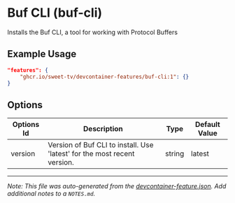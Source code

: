 
# Buf CLI (buf-cli)

Installs the Buf CLI, a tool for working with Protocol Buffers

## Example Usage

```json
"features": {
    "ghcr.io/sweet-tv/devcontainer-features/buf-cli:1": {}
}
```

## Options

| Options Id | Description | Type | Default Value |
|-----|-----|-----|-----|
| version | Version of Buf CLI to install. Use 'latest' for the most recent version. | string | latest |



---

_Note: This file was auto-generated from the [devcontainer-feature.json](https://github.com/sweet-tv/devcontainer-features/blob/main/src/buf-cli/devcontainer-feature.json).  Add additional notes to a `NOTES.md`._

